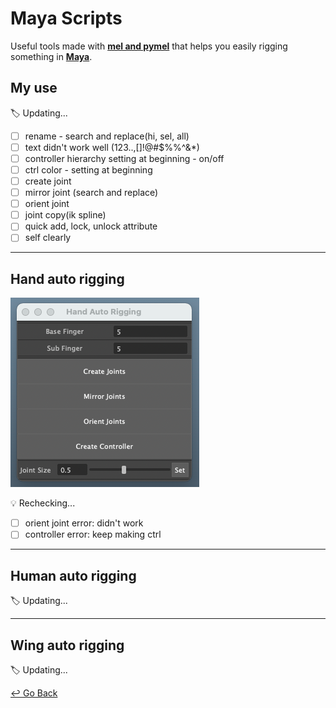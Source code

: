 

# Maya Scripts

Useful tools made with [**mel and pymel**](https://help.autodesk.com/cloudhelp/2020/ENU/Maya-Tech-Docs/PyMel/index.html) that helps you easily rigging something in **[Maya](https://www.autodesk.com/products/maya/overview?support=ADVANCED&plc=MAYA&term=3-YEAR&quantity=1)**.



## My use

:label: Updating...

- [ ] rename - search and replace(hi, sel, all)
- [ ] text didn't work well (123..,[]!@#$%%^&*)
- [ ] controller hierarchy setting at beginning - on/off
- [ ] ctrl color - setting at beginning
- [ ] create joint
- [ ] mirror joint (search and replace)
- [ ] orient joint
- [ ] joint copy(ik spline)
- [ ] quick add, lock, unlock attribute
- [ ] self clearly

---

## Hand auto rigging

![Hand_auto_rigging](https://github.com/lisy0123/Maya_Scripts/blob/master/Hand_auto_rigging.png)

:bulb: Rechecking...

- [ ] orient joint error: didn't work
- [ ] controller error: keep making ctrl

---

## Human auto rigging

:label: Updating...

----

## Wing auto rigging

:label: Updating...



[↩️ Go Back](https://github.com/lisy0123/Study)